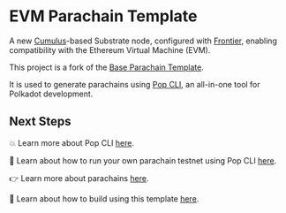 # EVM Parachain Template

A new [Cumulus](https://github.com/paritytech/polkadot-sdk/tree/master/cumulus)-based Substrate node, configured with [Frontier](https://github.com/polkadot-evm/frontier), enabling compatibility with the Ethereum Virtual Machine (EVM).

This project is a fork of the [Base Parachain Template](https://github.com/r0gue-io/base-parachain).

It is used to generate parachains using [Pop CLI](https://github.com/r0gue-io/pop-cli), an all-in-one tool for Polkadot development.

## Next Steps

💥 Learn more about Pop CLI [here](https://learn.onpop.io/pop/v/pop-cli).

🚀 Learn about how to run your own parachain testnet using Pop CLI [here](https://learn.onpop.io/pop/v/pop-cli/parachains/running-your-parachain).

👉 Learn more about parachains [here](https://wiki.polkadot.network/docs/learn-parachains).

🧙 Learn about how to build using this template [here](https://docs.substrate.io/tutorials/).

